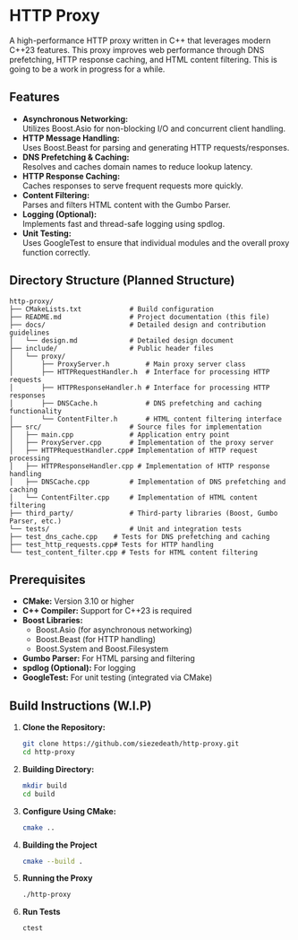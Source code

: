 # HTTP Proxy

A high-performance HTTP proxy written in C++ that leverages modern C++23 features. This proxy improves web performance through DNS prefetching, HTTP response caching, and HTML content filtering. This is going to be a work in progress for a while.

## Features

- **Asynchronous Networking:**  
  Utilizes Boost.Asio for non-blocking I/O and concurrent client handling.
- **HTTP Message Handling:**  
  Uses Boost.Beast for parsing and generating HTTP requests/responses.
- **DNS Prefetching & Caching:**  
  Resolves and caches domain names to reduce lookup latency.
- **HTTP Response Caching:**  
  Caches responses to serve frequent requests more quickly.
- **Content Filtering:**  
  Parses and filters HTML content with the Gumbo Parser.
- **Logging (Optional):**  
  Implements fast and thread-safe logging using spdlog.
- **Unit Testing:**  
  Uses GoogleTest to ensure that individual modules and the overall proxy function correctly.

## Directory Structure (Planned Structure)
```
http-proxy/
├── CMakeLists.txt            # Build configuration
├── README.md                 # Project documentation (this file)
├── docs/                     # Detailed design and contribution guidelines
│   └── design.md             # Detailed design document
├── include/                  # Public header files
│   └── proxy/
│       ├── ProxyServer.h         # Main proxy server class
│       ├── HTTPRequestHandler.h  # Interface for processing HTTP requests
│       ├── HTTPResponseHandler.h # Interface for processing HTTP responses
│       ├── DNSCache.h            # DNS prefetching and caching functionality
│       └── ContentFilter.h       # HTML content filtering interface
├── src/                      # Source files for implementation
│   ├── main.cpp              # Application entry point
│   ├── ProxyServer.cpp       # Implementation of the proxy server
│   ├── HTTPRequestHandler.cpp# Implementation of HTTP request processing
│   ├── HTTPResponseHandler.cpp # Implementation of HTTP response handling
│   ├── DNSCache.cpp          # Implementation of DNS prefetching and caching
│   └── ContentFilter.cpp     # Implementation of HTML content filtering
├── third_party/              # Third-party libraries (Boost, Gumbo Parser, etc.)
└── tests/                    # Unit and integration tests
├── test_dns_cache.cpp    # Tests for DNS prefetching and caching
├── test_http_requests.cpp# Tests for HTTP handling
└── test_content_filter.cpp # Tests for HTML content filtering
```

## Prerequisites

- **CMake:** Version 3.10 or higher
- **C++ Compiler:** Support for C++23 is required
- **Boost Libraries:**  
  - Boost.Asio (for asynchronous networking)  
  - Boost.Beast (for HTTP handling)  
  - Boost.System and Boost.Filesystem
- **Gumbo Parser:** For HTML parsing and filtering
- **spdlog (Optional):** For logging
- **GoogleTest:** For unit testing (integrated via CMake)

## Build Instructions (W.I.P)

1. **Clone the Repository:**

    ```bash
    git clone https://github.com/siezedeath/http-proxy.git
    cd http-proxy
    ```

2. **Building Directory:**
    ```bash
    mkdir build 
    cd build
    ```

3. **Configure Using CMake:**
    ```bash
    cmake ..
    ```

4. **Building the Project**
    ```bash
    cmake --build .
    ```

5. **Running the Proxy**
    ```bash
    ./http-proxy
    ```

6. **Run Tests**
    ```bash
    ctest
    ```